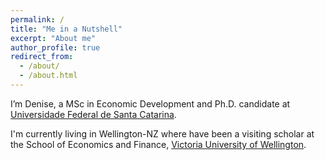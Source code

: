 ```yaml
---
permalink: /
title: "Me in a Nutshell"
excerpt: "About me"
author_profile: true
redirect_from: 
  - /about/
  - /about.html
---
```

I’m Denise, a MSc in Economic Development and Ph.D. candidate at [Universidade Federal de Santa Catarina](http://ppgeco.ufsc.br). 

I'm currently living in Wellington-NZ where have been a visiting scholar at the School of Economics and Finance, [Victoria University of Wellington](https://www.victoria.ac.nz/sef/study/postgraduate/phd).
